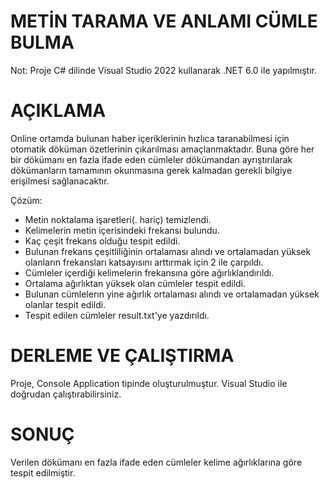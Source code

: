 # METİN TARAMA VE ANLAMI CÜMLE BULMA
Not: Proje C# dilinde Visual Studio 2022 kullanarak .NET 6.0 ile yapılmıştır.

# AÇIKLAMA

Online ortamda bulunan haber içeriklerinin hızlıca taranabilmesi için otomatik döküman özetlerinin çıkarılması amaçlanmaktadır. Buna göre her bir dökümanı en fazla ifade eden cümleler 
dökümandan ayrıştırılarak dökümanların tamamının okunmasına gerek kalmadan gerekli bilgiye erişilmesi sağlanacaktır.

Çözüm:
* Metin noktalama işaretleri(. hariç) temizlendi.
* Kelimelerin metin içerisindeki frekansı bulundu.
* Kaç çeşit frekans olduğu tespit edildi.
* Bulunan frekans çeşitliliğinin ortalaması alındı ve ortalamadan yüksek olanların frekansları katsayısını arttırmak için 2 ile çarpıldı.
* Cümleler içerdiği kelimelerin frekansına göre ağırlıklandırıldı.
* Ortalama ağırlıktan yüksek olan cümleler tespit edildi.
* Bulunan cümlelerın yine ağırlık ortalaması alındı ve ortalamadan yüksek olanlar tespit edildi.
* Tespit edilen cümleler result.txt'ye yazdırıldı. 


# DERLEME VE ÇALIŞTIRMA

Proje, Console Application tipinde oluşturulmuştur. Visual Studio ile doğrudan çalıştırabilirsiniz.

# SONUÇ

Verilen dökümanı en fazla ifade eden cümleler kelime ağırlıklarına göre tespit edilmiştir.
